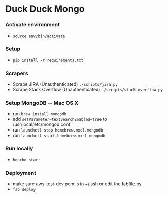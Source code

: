 # Duck Duck Mongo

### Activate environment
 - `source env/bin/activate`

### Setup
 - `pip install -r requirements.txt`

### Scrapers
 - Scrape JIRA (Unauthenticated) `./scripts/jira.py`
 - Scrape Stack Overflow (Unauthenticated) `./scripts/stack_overflow.py`

### Setup MongoDB -- Mac OS X
 - run `brew install mongodb`
 - add `setParameter=textSearchEnabled=true` to /usr/local/etc/mongod.conf`
 - run `launchctl stop homebrew.mxcl.mongodb`
 - run `launchctl start homebrew.mxcl.mongodb`

### Run locally
 - `honcho start`

### Deployment
 - make sure aws-test-dev.pem is in ~/.ssh or edit the fabfile.py
 - `fab deploy`
